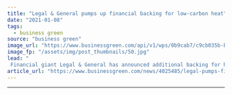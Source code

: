 ```yaml
---
title: "Legal & General pumps up financial backing for low-carbon heat"
date: "2021-01-08"
tags: 
  - business green
source: "business green"
image_url: "https://www.businessgreen.com/api/v1/wps/0b9cab7/c9cb035b-bac3-4254-a869-437d16a01663/4/heat-pumps-KangeStudio-185x114.jpg"
image_fp: "/assets/img/post_thumbnails/50.jpg"
lead: "
 Financial giant Legal & General has announced additional backing for heat pump technology, building on investments made last year ..."
article_url: "https://www.businessgreen.com/news/4025485/legal-pumps-financial-backing-low-carbon-heat"
---
```


---

